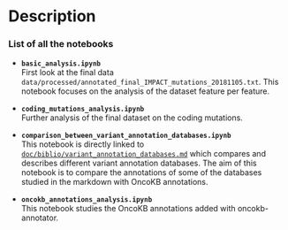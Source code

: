 # Description

### List of all the notebooks

- **`basic_analysis.ipynb`**  
First look at the final data `data/processed/annotated_final_IMPACT_mutations_20181105.txt`. This notebook focuses on the analysis of the dataset feature per feature.

- **`coding_mutations_analysis.ipynb`**  
Further analysis of the final dataset on the coding mutations.

- **`comparison_between_variant_annotation_databases.ipynb`**  
This notebook is directly linked to [`doc/biblio/variant_annotation_databases.md`](../../doc/biblio/variant_annotation_databases.md) which compares and describes different variant annotation databases. The aim of this notebook is to compare the annotations of some of the databases studied in the markdown with OncoKB annotations.

- **`oncokb_annotations_analysis.ipynb`**  
This notebook studies the OncoKB annotations added with oncokb-annotator.

